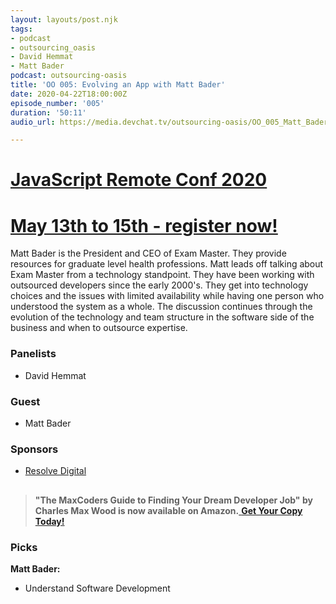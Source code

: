 ```yaml
---
layout: layouts/post.njk
tags:
- podcast
- outsourcing_oasis
- David Hemmat
- Matt Bader
podcast: outsourcing-oasis
title: 'OO 005: Evolving an App with Matt Bader'
date: 2020-04-22T18:00:00Z
episode_number: '005'
duration: '50:11'
audio_url: https://media.devchat.tv/outsourcing-oasis/OO_005_Matt_Bader.mp3

---
```

# [JavaScript Remote Conf 2020](https://devchat.tv/conferences/javascript-remote-2020/ "JavaScript Remote Conf 2020")

# [May 13th to 15th - register now!](https://devchat.tv/conferences/javascript-remote-2020/ "JavaScript Remote Conf 2020")

Matt Bader is the President and CEO of Exam Master. They provide resources for graduate level health professions. Matt leads off talking about Exam Master from a technology standpoint. They have been working with outsourced developers since the early 2000's. They get into technology choices and the issues with limited availability while having one person who understood the system as a whole. The discussion continues through the evolution of the technology and team structure in the software side of the business and when to outsource expertise.

### **Panelists**

* David Hemmat

### **Guest**

* Matt Bader

### **Sponsors**

* [Resolve Digital](https://resolve.digital/?utm_source=ooasis-&utm_medium=podcast&utm_content=20200413-sponsor)

## 

> **"The MaxCoders Guide to Finding Your Dream Developer Job" by Charles Max Wood is now available on Amazon.**[ **Get Your Copy Today!**](https://www.amazon.com/gp/product/B081MBL5C9/ref=as_li_ss_tl?ie=UTF8&linkCode=sl1&tag=devchattv-20&linkId=9d61363241636e2546ef46abba198746&language=en_US)

### **Picks**

**Matt Bader:**

* Understand Software Development